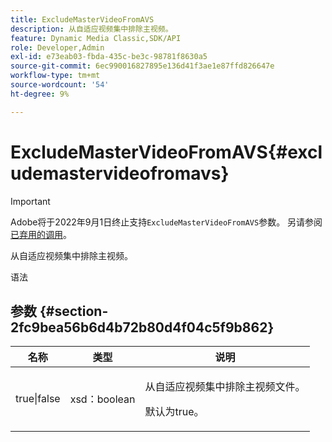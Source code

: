 ```yaml
---
title: ExcludeMasterVideoFromAVS
description: 从自适应视频集中排除主视频。
feature: Dynamic Media Classic,SDK/API
role: Developer,Admin
exl-id: e73eab03-fbda-435c-be3c-98781f8630a5
source-git-commit: 6ec990016827895e136d41f3ae1e87ffd826647e
workflow-type: tm+mt
source-wordcount: '54'
ht-degree: 9%

---
```


# ExcludeMasterVideoFromAVS{#excludemastervideofromavs}

>[!IMPORTANT]
>
>Adobe将于2022年9月1日终止支持`ExcludeMasterVideoFromAVS`参数。 另请参阅[已弃用的调用](/help/aem-ips-api/c-deprecated-calls.md)。

从自适应视频集中排除主视频。

<!-- REMOVE TOPIC MAY 2022 AS PER CQDOC-19165 AND REMOVED FROM TOC -->

语法

## 参数 {#section-2fc9bea56b6d4b72b80d4f04c5f9b862}

<table id="table_04100BB8ABD84EF68B0A7CE3AD946414"> 
 <thead> 
  <tr> 
   <th colname="col1" class="entry"> 名称 </th> 
   <th colname="col2" class="entry"> 类型 </th> 
   <th colname="col3" class="entry"> 说明 </th> 
  </tr> 
 </thead>
 <tbody> 
  <tr> 
   <td colname="col1"> <span class="codeph"> true|false</span> </td> 
   <td colname="col2"> <span class="codeph"> xsd：boolean</span> </td> 
   <td colname="col3"> <p>从自适应视频集中排除主视频文件。 </p> <p>默认为true。 </p> </td> 
  </tr> 
 </tbody> 
</table>
